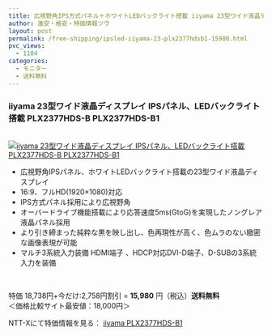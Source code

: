```yaml
---
title: 広視野角IPS方式パネル＋ホワイトLEDバックライト搭載 iiyama 23型ワイド液晶ディスプレイ PLX2377HDS-B1 特価15980円！送料無料！
author: 激安・格安・特価情報ツウ
layout: post
permalink: /free-shipping/ipsled-iiyama-23-plx2377hdsb1-15980.html
pvc_views:
  - 1104
categories:
  - モニター
  - 送料無料
---
```

### iiyama 23型ワイド液晶ディスプレイ IPSパネル、LEDバックライト搭載 PLX2377HDS-B PLX2377HDS-B1

<div class="img-bg2 img_L">
  <a href="http://px.a8.net/svt/ejp?a8mat=ZYP6S+8IMA3E+S1Q+BWGDT&#038;a8ejpredirect=http://nttxstore.jp/_II_ID13817340" target="_blank"><br /> <img border="0" alt="iiyama 23型ワイド液晶ディスプレイ IPSパネル、LEDバックライト搭載 PLX2377HDS-B PLX2377HDS-B1" src="http://i2.wp.com/image.nttxstore.jp/l2_images/I/ID/ID13817340.jpg?w=120" px" data-recalc-dims="1" /></a>
</div>

<!--more-->

  * 広視野角IPSパネル、ホワイトLEDバックライト搭載の23型ワイド液晶ディスプレイ
  * 16:9、フルHD(1920×1080)対応
  * IPS方式パネル採用により広視野角
  * オーバードライブ機能搭載により応答速度5ms(GtoG)を実現したノングレア液晶パネル採用
  * より引き締まった純粋な黒を映し出し、色再現性が高く、色ムラのない緻密な画像表現が可能
  * マルチ3系統入力装備 HDMI端子 、HDCP対応DVI-D端子、D-SUBの3系統入力を装備

<br clear="all" />

特価 18,738円+今だけ:2,758円割引 = <span class="tokka-price"><strong>15,980</strong></span> 円（税込）**送料無料**  
＜価格比較サイト最安値：18,000円＞

NTT-Xにて特価情報を見る： <span class="fs150p"><a href="http://px.a8.net/svt/ejp?a8mat=ZYP6S+8IMA3E+S1Q+BWGDT&#038;a8ejpredirect=http://nttxstore.jp/_II_ID13817340" target="_blank">iiyama PLX2377HDS-B1</a></span>